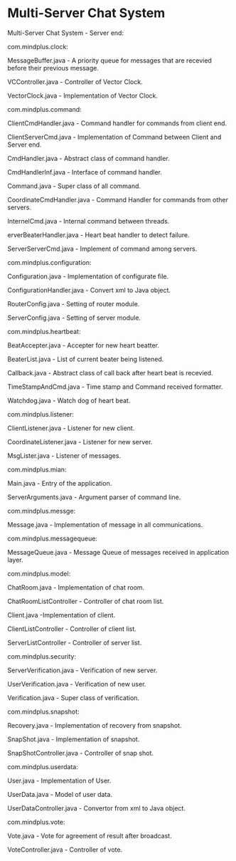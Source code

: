 # Multi-Server Chat System

Multi-Server Chat System - Server end:

com.mindplus.clock:

MessageBuffer.java - A priority queue for messages that are recevied before their previous message.

VCController.java - Controller of Vector Clock.

VectorClock.java - Implementation of Vector Clock.

com.mindplus.command:

ClientCmdHandler.java - Command handler for commands from client end.

ClientServerCmd.java - Implementation of Command between Client and Server end.

CmdHandler.java - Abstract class of command handler.

CmdHandlerInf.java - Interface of command handler.

Command.java - Super class of all command.

CoordinateCmdHandler.java - Command Handler for commands from other servers.

InternelCmd.java - Internal command between threads.

erverBeaterHandler.java - Heart beat handler to detect failure.

ServerServerCmd.java - Implement of command among servers.

com.mindplus.configuration:

Configuration.java - Implementation of configurate file.

ConfigurationHandler.java - Convert xml to Java object.

RouterConfig.java - Setting of router module.

ServerConfig.java - Setting of server module.

com.mindplus.heartbeat:

BeatAccepter.java - Accepter for new heart beatter.

BeaterList.java - List of current beater being listened.

Callback.java - Abstract class of call back after heart beat is recevied.

TimeStampAndCmd.java - Time stamp and Command received formatter.

Watchdog.java - Watch dog of heart beat.

com.mindplus.listener:

ClientListener.java - Listener for new client.

CoordinateListener.java - Listener for new server.

MsgLister.java - Listener of messages.

com.mindplus.mian:

Main.java - Entry of the application.

ServerArguments.java - Argument parser of command line.

com.mindplus.messge:

Message.java - Implementation of message in all communications.

com.mindplus.messagequeue:

MessageQueue.java - Message Queue of messages received in application layer.

com.mindplus.model:

ChatRoom.java - Implementation of chat room.

ChatRoomListController - Controller of chat room list.

Client.java -Implementation of client.

ClientListController - Controller of client list.

ServerListController - Controller of server list.

com.mindplus.security:

ServerVerification.java - Verification of new server.

UserVerification.java - Verification of new user.

Verification.java - Super class of verification.

com.mindplus.snapshot:

Recovery.java - Implementation of recovery from snapshot.

SnapShot.java - Implementation of snapshot.

SnapShotController.java - Controller of snap shot.

com.mindplus.userdata:

User.java - Implementation of User.

UserData.java - Model of user data.

UserDataController.java - Convertor from xml to Java object.

com.mindplus.vote:

Vote.java - Vote for agreement of result after broadcast.

VoteController.java - Controller of vote.
